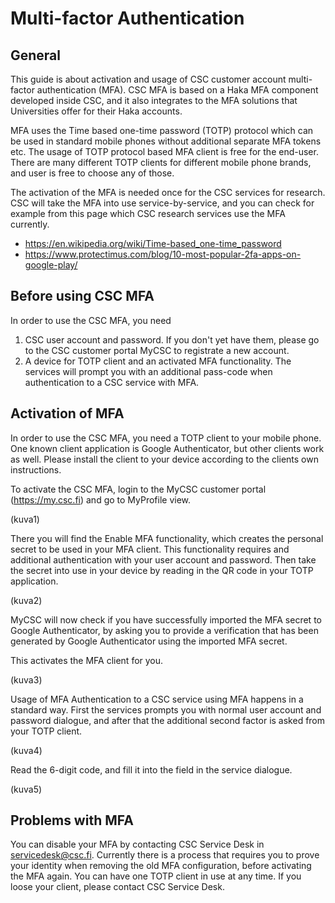 # Multi-factor Authentication 

## General
This guide is about activation and usage of CSC customer account multi-factor authentication (MFA). CSC MFA is based on a Haka MFA component developed inside CSC, and it also integrates to the MFA solutions that Universities offer for their Haka accounts.

MFA uses the Time based one-time password (TOTP) protocol which can be used in standard mobile phones without additional separate MFA tokens etc. The usage of TOTP protocol based MFA client is free for the end-user. There are many different TOTP clients for different mobile phone brands, and user is free to choose any of those.

The activation of the MFA is needed once for the CSC services for research. CSC will take the MFA into use service-by-service, and you can check for example from this page which CSC research services use the MFA currently.

* https://en.wikipedia.org/wiki/Time-based_one-time_password
* https://www.protectimus.com/blog/10-most-popular-2fa-apps-on-google-play/

## Before using CSC MFA

In order to use the CSC MFA, you need

1. CSC user account and password. If you don't yet have them, please go to the CSC customer portal MyCSC to registrate a new account.
2. A device for TOTP client and an activated MFA functionality. The services will prompt you with an additional pass-code when authentication to a CSC service with MFA.

## Activation of MFA
In order to use the CSC MFA, you need a TOTP client to your mobile phone. One known client application is Google Authenticator, but other clients work as well. Please install the client to your device according to the clients own instructions.

To activate the CSC MFA, login to the MyCSC customer portal (https://my.csc.fi) and go to MyProfile view.

(kuva1)

There you will find the Enable MFA functionality, which creates the personal secret to be used in your MFA client. This functionality requires and additional authentication with your user account and password. Then take the secret into use in your device by reading in the QR code in your TOTP application.

(kuva2)

MyCSC will now check if you have successfully imported the MFA secret to Google Authenticator, by asking you to provide a verification that has been generated by Google Authenticator using the imported MFA secret.

This activates the MFA client for you.

(kuva3)

Usage of MFA
Authentication to a CSC service using MFA happens in a standard way. First the services prompts you with normal user account and password dialogue, and after that the additional second factor is asked from your TOTP client.

(kuva4)

Read the 6-digit code, and fill it into the field in the service dialogue.

(kuva5)

## Problems with MFA
You can disable your MFA by contacting CSC Service Desk in servicedesk@csc.fi. Currently there is a process that requires you to prove your identity when removing the old MFA configuration, before activating the MFA again. You can have one TOTP client in use at any time. If you loose your client, please contact CSC Service Desk.



